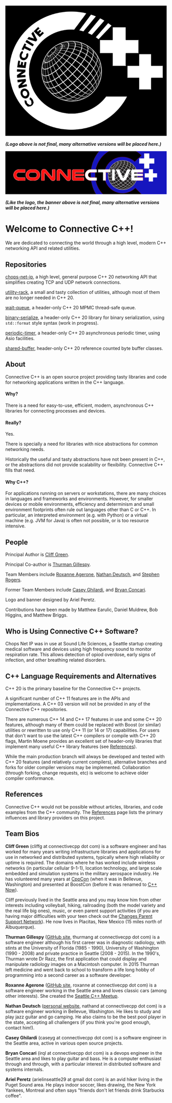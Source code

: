 ![Test Logo](images/connective_logo_02_03_2020.png)

***(Logo above is not final, many alternative versions will be placed here.)***

![Test Banner](images/connective_banner_02_07_2020.png)

***(Like the logo, the banner above is not final, many alternative versions will be placed here.)***

# Welcome to Connective C++!

We are dedicated to connecting the world through a high level, modern C++ networking API and related utilities.

## Repositories

[chops-net-ip](https://connectivecpp.github.io/chops-net-ip), a high level, general purpose C++ 20 networking API that simplifies creating TCP and UDP network connections.

[utility-rack](https://connectivecpp.github.io/utility-rack), a small and tasty collection of utilities, although most of them are no longer needed in C++ 20.

[wait-queue](https://connectivecpp.github.io/wait-queue), a header-only C++ 20 MPMC thread-safe queue.

[binary-serialize](https://connectivecpp.github.io/binary-serialize), a header-only C++ 20 library for binary serialization, using `std::format` style syntax (work in progress).

[periodic-timer](https://connectivecpp.github.io/periodic-timer), a header-only C++ 20 asynchronous periodic timer, using Asio facilities.

[shared-buffer](https://connectivecpp.github.io/shared-buffer), header-only C++ 20 reference counted byte buffer classes.

## About

Connective C++ is an open source project providing tasty libraries and code for networking applications written in the C++ language.

#### Why?

There is a need for easy-to-use, efficient, modern, asynchronous C++ libraries for connecting processes and devices.

#### Really?

Yes.

There is specially a need for libraries with nice abstractions for common networking needs.

Historically the useful and tasty abstractions have not been present in C++, or the abstractions did not provide scalability or flexibility. Connective C++ fills that need.

#### Why C++? 

For applications running on servers or workstations, there are many choices in languages and frameworks and environments. However, for smaller devices or mobile environments, efficiency and determinism and small environment footprints often rule out languages other than C or C++. In particular, an interpreted environment (e.g. with Python) or a virtual machine (e.g. JVM for Java) is often not possible, or is too resource intensive.

## People

Principal Author is [Cliff Green](https://github.com/cliffg-softwarelibre).

Principal Co-author is [Thurman Gillespy](https://tgill880.github.io).

Team Members include [Roxanne Agerone](https://github.com/oxenran), [Nathan Deutsch](https://github.com/n-deutsch), and [Stephen Rogers](https://github.com/srcodes12).

Former Team Members include [Casey Ghilardi](https://github.com/Crghilardi), and [Bryan Concari](https://github.com/irql).

Logo and banner designed by Ariel Peretz.

Contributions have been made by Matthew Earulic, Daniel Muldrew, Bob Higgins, and Matthew Briggs.

## Who is Using Connective C++ Software?

Chops Net IP was in use at Sound Life Sciences, a Seattle startup creating medical software and devices using high frequency sound to monitor respiration rate. This allows detection of opiod overdose, early signs of infection, and other breathing related disorders.

## C++ Language Requirements and Alternatives

C++ 20 is the primary baseline for the Connective C++ projects.

A significant number of C++ 11 features are in the APIs and implementations. A C++ 03 version will not be provided in any of the Connective C++ repositories. 

There are numerous C++ 14 and C++ 17 features in use and some C++ 20 features, although many of them could be replaced with Boost (or similar) utilities or rewritten to use only C++ 11 (or 14 or 17) capabilities. For users that don't want to use the latest C++ compilers or compile with C++ 20 flags, Martin Moene provides an excellent set of header-only libraries that implement many useful C++ library features (see [References](doc/references.md)).

While the main production branch will always be developed and tested with C++ 20 features (and relatively current compilers), alternative branches and forks for older compiler versions may be implemented. Collaboration (through forking, change requests, etc) is welcome to achieve older compiler conformance.

## References

Connective C++ would not be possible without articles, libraries, and code examples from the C++ community. The [References](doc/references.md) page lists the primary influences and library providers on this project.

## Team Bios

**Cliff Green** (cliffg at connectivecpp dot com) is a software engineer and has worked for many years writing infrastructure libraries and applications for use in networked and distributed systems, typically where high reliability or uptime is required. The domains where he has worked include wireless networks (in particular cellular 9-1-1), location technology, and large scale embedded and simulation systems in the military aerospace industry. He has volunteered many years at [CppCon](https://cppcon.org/) (when it was in Bellevue, Washington) and presented at BoostCon (before it was renamed to [C++ Now](http://cppnow.org/)).

Cliff previously lived in the Seattle area and you may know him from other interests including volleyball, hiking, railroading (both the model variety and the real life big ones), music, or even parent support activities (if you are having major difficulties with your teen check out the [Changes Parent Support Network](http://cpsn.org)). He now lives in Placitas, New Mexico (15 miles north of Albuquerque).

**Thurman Gillespy** ([GitHub site](https://tgill880.github.io/), thurmang at connectivecpp dot com) is a software engineer although his first career was in diagnostic radiology, with stints at the University of Florida (1985 - 1990), University of Washington (1990 - 2008) and private practice in Seattle (2008 - 2015). In the 1990's, Thurman wrote Dr Razz, the first application that could display and manipulate radiology images on a Macintosh computer. In 2015 Thurman left medicine and went back to school to transform a life long hobby of programming into a second career as a software developer.

**Roxanne Agerone** ([GitHub site](https://github.com/RAgerone), roxanne at connectivecpp dot com) is a software engineer working in the Seattle area and loves classic cars (among other interests). She created the [Seattle C++ Meetup](https://www.meetup.com/Seattle-C-Meetup).

**Nathan Deutsch** ([personal website](http://www.nathandeutsch.com), nathand at connectivecpp dot com) is a software engineer working in Bellevue, Washington. He likes to study and play jazz guitar and go camping. He also claims to be the best pool player in the state, accepting all challengers (if you think you're good enough, contact him!).

**Casey Ghilardi** (caseyg at connectivecpp dot com) is a software engineer in the Seattle area, active in various open source projects. 

**Bryan Concari** (irql at connectivecpp dot com) is a devops engineer in the Seattle area and likes to play guitar and bass. He is a computer enthusiast through and through, with a particular interest in distributed software and systems internals.

**Ariel Peretz** (arielinseattle29 at gmail dot com) is an avid hiker living in the Puget Sound area. He plays indoor soccer, likes drawing, the New York Yankees, Montreal and often says "friends don't let friends drink Starbucks coffee".
